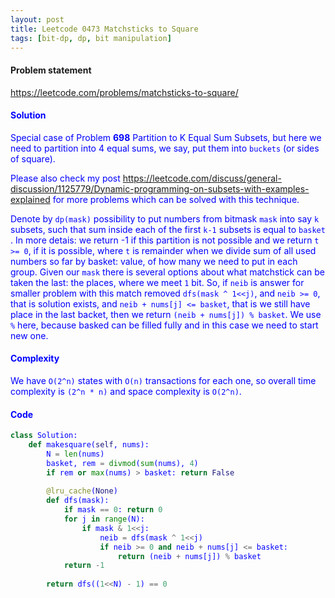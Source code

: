 ```yaml
---
layout: post
title: Leetcode 0473 Matchsticks to Square 
tags: [bit-dp, dp, bit manipulation]
---
```


#### Problem statement

<a href="https://leetcode.com/problems/matchsticks-to-square/"> <font color = blue>https://leetcode.com/problems/matchsticks-to-square/

#### Solution
Special case of Problem **698** Partition to K Equal Sum Subsets, but here we need to partition into 4 equal sums, we say, put them into `buckets` (or sides of square).

Please also check my post https://leetcode.com/discuss/general-discussion/1125779/Dynamic-programming-on-subsets-with-examples-explained for more problems which can be solved with this technique.

Denote by `dp(mask)` possibility to put numbers from bitmask `mask` into say `k` subsets, such that sum inside each of the first `k-1` subsets is equal to `basket` . In more detais: we return -1 if this partition is not possible and we return `t >= 0`, if it is possible, where `t` is remainder when we divide sum of all used numbers so far by basket: value, of how many we need to put in each group. Given our `mask` there is several options about what matchstick can be taken the last: the places, where we meet `1` bit. So, if `neib` is answer for smaller problem with this match removed `dfs(mask ^ 1<<j)`, and `neib >= 0`, that is solution exists, and `neib + nums[j] <= basket`, that is we still have place in the last backet, then we return `(neib + nums[j]) % basket`. We use `%` here, because basked can be filled fully and in this case we need to start new one.

#### Complexity
We have `O(2^n)` states with `O(n)` transactions for each one, so overall time complexity is `(2^n * n)` and space complexity is `O(2^n)`.

#### Code
```python
class Solution:
    def makesquare(self, nums):
        N = len(nums)
        basket, rem = divmod(sum(nums), 4)
        if rem or max(nums) > basket: return False
        
        @lru_cache(None)
        def dfs(mask):
            if mask == 0: return 0
            for j in range(N):
                if mask & 1<<j:
                    neib = dfs(mask ^ 1<<j)
                    if neib >= 0 and neib + nums[j] <= basket:
                        return (neib + nums[j]) % basket
            return -1
                    
        return dfs((1<<N) - 1) == 0
```